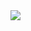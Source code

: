 <a href="https://github.com/anuraghazra/github-readme-stats">
 <img align="center" src="https://github-readme-stats.vercel.app/api?username=ramadatta&show_icons=true&repo=github-readme-stats&theme=buefy" />
</a>

<!--
**ramadatta/ramadatta** is a ✨ _special_ ✨ repository because its `README.md` (this file) appears on your GitHub profile.

Here are some ideas to get you started:

- 🔭 I’m currently working on ...
- 🌱 I’m currently learning ...
- 👯 I’m looking to collaborate on ...
- 🤔 I’m looking for help with ...
- 💬 Ask me about ...
- 📫 How to reach me: ...
- 😄 Pronouns: ...
- ⚡ Fun fact: ...
-->
